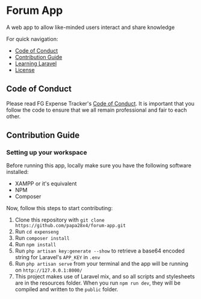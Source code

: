 # Forum App

A web app to allow like-minded users interact and share knowledge

For quick navigation:

-   [Code of Conduct](#coc)
-   [Contribution Guide](#contribute)
-   [Learning Laravel](#learn-laravel)
-   [License](#license)

## <a name="coc"></a> Code of Conduct

Please read FG Expense Tracker's [Code of Conduct](https://github.com/hngi/expenseng/blob/master/CODE_OF_CONDUCT.md). It is important that you follow the code to ensure that we all remain professional and fair to each other.

## <a name="contribute"></a> Contribution Guide

### Setting up your workspace

Before running this app, locally make sure you have the following software installed:

-   XAMPP or it's equivalent
-   NPM
-   Composer

Now, follow this steps to start contributing:

1. Clone this repository with `git clone https://github.com/papa28x4/forum-app.git`
2. Run `cd expenseng`
3. Run `composer install`
4. Run `npm install`
5. Run `php artisan key:generate --show` to retrieve a base64 encoded string for Laravel's `APP_KEY` in `.env`
6. Run `php artisan serve` from your terminal and the app will be running on `http://127.0.0.1:8000/`
7. This project makes use of Laravel mix, and so all scripts and stylesheets are in the resources folder. When you run `npm run dev`, they will be compiled and written to the `public` folder.


